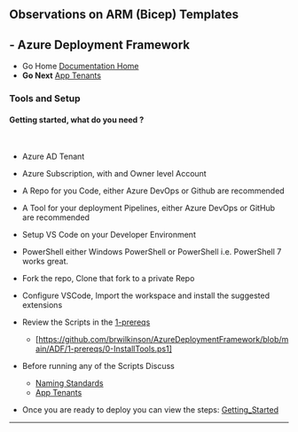 ## Observations on ARM (Bicep) Templates 

## - Azure Deployment Framework ## 
- Go Home [Documentation Home](./index.md)
- **Go Next** [App Tenants](./App_Tenants.md)

### Tools and Setup

#### Getting started, what do you need ?
<br/>

- Azure AD Tenant
- Azure Subscription, with and Owner level Account
- A Repo for you Code, either Azure DevOps or Github are recommended
- A Tool for your deployment Pipelines, either Azure DevOps or GitHub are recommended

- Setup VS Code on your Developer Environment 
- PowerShell either Windows PowerShell or PowerShell i.e. PowerShell 7 works great.
- Fork the repo, Clone that fork to a private Repo

- Configure VSCode, Import the workspace and install the suggested extensions
- Review the Scripts in the [1-prereqs](https://github.com/brwilkinson/AzureDeploymentFramework/tree/main/ADF/1-prereqs)
    - [https://github.com/brwilkinson/AzureDeploymentFramework/blob/main/ADF/1-prereqs/0-InstallTools.ps1]
- Before running any of the Scripts Discuss
    - [Naming Standards](./Naming_Standards.md)
    - [App Tenants](./App_Tenants.md)
- Once you are ready to deploy you can view the steps: [Getting_Started](./Getting_Started.md)
---
